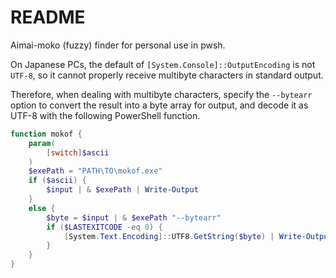 # README

Aimai-moko (fuzzy) finder for personal use in pwsh.

On Japanese PCs, the default of `[System.Console]::OutputEncoding` is not `UTF-8`, so it cannot properly receive multibyte characters in standard output.

Therefore, when dealing with multibyte characters, specify the `--bytearr` option to convert the result into a byte array for output, and decode it as UTF-8 with the following PowerShell function.

```powershell
function mokof {
    param(
        [switch]$ascii
    )
    $exePath = "PATH\TO\mokof.exe"
    if ($ascii) {
        $input | & $exePath | Write-Output
    }
    else {
        $byte = $input | & $exePath "--bytearr"
        if ($LASTEXITCODE -eq 0) {
            [System.Text.Encoding]::UTF8.GetString($byte) | Write-Output
        }
    }
}
```
